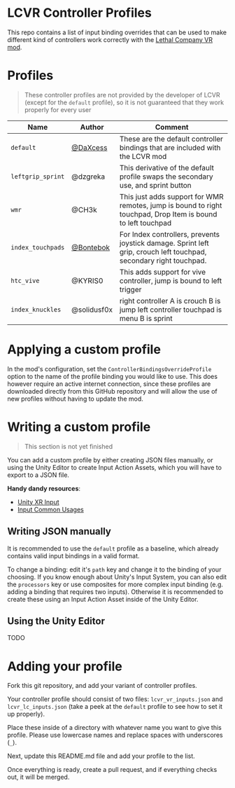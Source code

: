 # LCVR Controller Profiles

This repo contains a list of input binding overrides that can be used to make different kind of controllers work correctly with the [Lethal Company VR mod](https://github.com/DaXcess/LCVR).

# Profiles

> These controller profiles are not provided by the developer of LCVR (except for the `default` profile), so it is not guaranteed that they work properly for every user

| Name              | Author                                   | Comment                                                                                                              |
| ----------------- | ---------------------------------------- | -------------------------------------------------------------------------------------------------------------------- |
| `default`         | [@DaXcess](https://github.com/DaXcess)   | These are the default controller bindings that are included with the LCVR mod                                        |
| `leftgrip_sprint` | @dzgreka                                 | This derivative of the default profile swaps the secondary use, and sprint button                                    |
| `wmr`             | @CH3k                                    | This just adds support for WMR remotes, jump is bound to right touchpad, Drop Item is bound to left touchpad         |
| `index_touchpads` | [@Bontebok](https://github.com/Bontebok) | For Index controllers, prevents joystick damage. Sprint left grip, crouch left touchpad, secondary right touchpad.   |
| `htc_vive`        | @KYRIS0                                  | This adds support for vive controller, jump is bound to left trigger                                                 |
| `index_knuckles`  | @solidusf0x                              | right controller A is crouch B is jump left controller touchpad is menu B is sprint                                  |

# Applying a custom profile

In the mod's configuration, set the `ControllerBindingsOverrideProfile` option to the name of the profile binding you would like to use. This does however require an active internet connection, since these profiles are downloaded directly from this GitHub repository and will allow the use of new profiles without having to update the mod.

# Writing a custom profile

> This section is not yet finished

You can add a custom profile by either creating JSON files manually, or using the Unity Editor to create Input Action Assets, which you will have to export to a JSON file.

**Handy dandy resources**:

- [Unity XR Input](https://docs.unity3d.com/Manual/xr_input.html)
- [Input Common Usages](https://docs.unity3d.com/ScriptReference/XR.CommonUsages.html)

## Writing JSON manually

It is recommended to use the `default` profile as a baseline, which already contains valid input bindings in a valid format.

To change a binding: edit it's `path` key and change it to the binding of your choosing. If you know enough about Unity's Input System, you can also edit the `processors` key or use composites for more complex input binding (e.g. adding a binding that requires two inputs). Otherwise it is recommended to create these using an Input Action Asset inside of the Unity Editor.

## Using the Unity Editor

TODO

# Adding your profile

Fork this git repository, and add your variant of controller profiles.

Your controller profile should consist of two files: `lcvr_vr_inputs.json` and `lcvr_lc_inputs.json` (take a peek at the `default` profile to see how to set it up properly).

Place these inside of a directory with whatever name you want to give this profile. Please use lowercase names and replace spaces with underscores (`_`).

Next, update this README.md file and add your profile to the list.

Once everything is ready, create a pull request, and if everything checks out, it will be merged.

